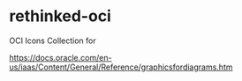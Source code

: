 # rethinked-oci
OCI Icons Collection for

https://docs.oracle.com/en-us/iaas/Content/General/Reference/graphicsfordiagrams.htm
